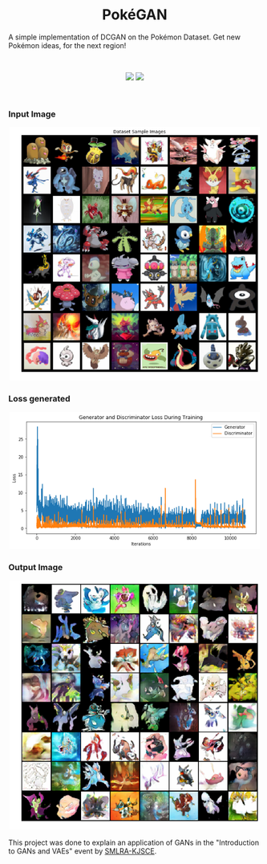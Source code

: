 <h1 align="center"> PokéGAN </h1>


A simple implementation of DCGAN on the Pokémon Dataset. Get new Pokémon ideas, for the next region!


<div align="center">

<br>

[![](https://img.shields.io/badge/Made_with-PyTorch-red?style=for-the-badge&logo=tinder)](https://www.pytorch.org "PyTorch")
[![](https://img.shields.io/badge/Dataset-Kaggle-red?style=for-the-badge&logo=kaggle)](https://www.kaggle.com  "Kaggle")

<br>

</div>

### Input Image

<div align="center">

<img src="./media/input.png" width=500px/>

</div>

### Loss generated

<div align="center">

<img src="./media/loss.png" width=500px/>

</div>

### Output Image

<div align="center">

<img src="./media/output.png" width=500px/>

</div>

This project was done to explain an application of GANs in the "Introduction to GANs and VAEs" event by [SMLRA-KJSCE](https://github.com/smlra-kjsce).
